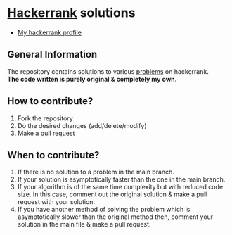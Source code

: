 # [Hackerrank](https://www.hackerrank.com) solutions
* [My hackerrank profile](https://www.hackerrank.com/royalpranjal)

## General Information
The repository contains solutions to various [problems](https://www.hackerrank.com/dashboard) on hackerrank. 
<br/>
**The code written is purely original & completely my own.**
<br/>

## How to contribute?

1. Fork the repository 
2. Do the desired changes (add/delete/modify)
3. Make a pull request

## When to contribute?

1. If there is no solution to a problem in the main branch.
2. If your solution is asymptotically faster than the one in the main branch.
3. If your algorithm is of the same time complexity but with reduced code size. In this case, comment out the original solution & make a pull request with your solution.
4. If you have another method of solving the problem which is asymptotically slower than the original method then, comment your solution in the main file & make a pull request.

